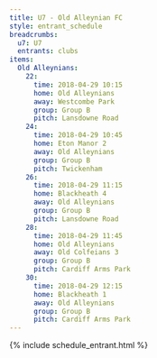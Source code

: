 ```yaml
---
title: U7 - Old Alleynian FC
style: entrant_schedule
breadcrumbs:
  u7: U7
  entrants: clubs
items:
  Old Alleynians:
    22:
      time: 2018-04-29 10:15
      home: Old Alleynians
      away: Westcombe Park
      group: Group B
      pitch: Lansdowne Road
    24:
      time: 2018-04-29 10:45
      home: Eton Manor 2
      away: Old Alleynians
      group: Group B
      pitch: Twickenham
    26:
      time: 2018-04-29 11:15
      home: Blackheath 4
      away: Old Alleynians
      group: Group B
      pitch: Lansdowne Road
    28:
      time: 2018-04-29 11:45
      home: Old Alleynians
      away: Old Colfeians 3
      group: Group B
      pitch: Cardiff Arms Park
    30:
      time: 2018-04-29 12:15
      home: Blackheath 1
      away: Old Alleynians
      group: Group B
      pitch: Cardiff Arms Park
---
```


{% include schedule_entrant.html %}
